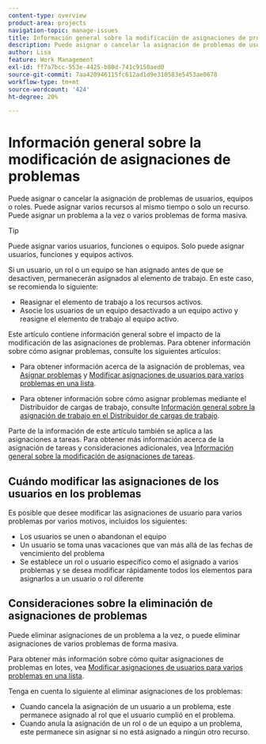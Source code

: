 ```yaml
---
content-type: overview
product-area: projects
navigation-topic: manage-issues
title: Información general sobre la modificación de asignaciones de problemas
description: Puede asignar o cancelar la asignación de problemas de usuarios, equipos o roles. Puede asignar varios recursos al mismo tiempo o solo un recurso. Puede asignar un problema a la vez o varios problemas de forma masiva.
author: Lisa
feature: Work Management
exl-id: ff7a7bcc-553e-4425-b80d-741c9150aed0
source-git-commit: 7aa420946115fc612ad1d9e310583e5453ae0678
workflow-type: tm+mt
source-wordcount: '424'
ht-degree: 20%

---
```


# Información general sobre la modificación de asignaciones de problemas

Puede asignar o cancelar la asignación de problemas de usuarios, equipos o roles. Puede asignar varios recursos al mismo tiempo o solo un recurso. Puede asignar un problema a la vez o varios problemas de forma masiva.

>[!TIP]
>
>Puede asignar varios usuarios, funciones o equipos. Solo puede asignar usuarios, funciones y equipos activos.
>
>Si un usuario, un rol o un equipo se han asignado antes de que se desactiven, permanecerán asignados al elemento de trabajo. En este caso, se recomienda lo siguiente:
>
>* Reasignar el elemento de trabajo a los recursos activos.
>* Asocie los usuarios de un equipo desactivado a un equipo activo y reasigne el elemento de trabajo al equipo activo.

Este artículo contiene información general sobre el impacto de la modificación de las asignaciones de problemas. Para obtener información sobre cómo asignar problemas, consulte los siguientes artículos:

* Para obtener información acerca de la asignación de problemas, vea [Asignar problemas](../../../manage-work/issues/manage-issues/assign-issues.md) y [Modificar asignaciones de usuarios para varios problemas en una lista](../../../manage-work/issues/manage-issues/edit-assignments-for-multiple-issues.md).

* Para obtener información sobre cómo asignar problemas mediante el Distribuidor de cargas de trabajo, consulte [Información general sobre la asignación de trabajo en el Distribuidor de cargas de trabajo](../../../resource-mgmt/workload-balancer/assign-work-in-workload-balancer.md).

Parte de la información de este artículo también se aplica a las asignaciones a tareas. Para obtener más información acerca de la asignación de tareas y consideraciones adicionales, vea [Información general sobre la modificación de asignaciones de tareas](../../../manage-work/tasks/assign-tasks/modify-task-assignments-overview.md).

## Cuándo modificar las asignaciones de los usuarios en los problemas

Es posible que desee modificar las asignaciones de usuario para varios problemas por varios motivos, incluidos los siguientes:

* Los usuarios se unen o abandonan el equipo
* Un usuario se toma unas vacaciones que van más allá de las fechas de vencimiento del problema
* Se establece un rol o usuario específico como el asignado a varios problemas y se desea modificar rápidamente todos los elementos para asignarlos a un usuario o rol diferente

## Consideraciones sobre la eliminación de asignaciones de problemas

Puede eliminar asignaciones de un problema a la vez, o puede eliminar asignaciones de varios problemas de forma masiva.

Para obtener más información sobre cómo quitar asignaciones de problemas en lotes, vea [Modificar asignaciones de usuarios para varios problemas en una lista](../../../manage-work/issues/manage-issues/edit-assignments-for-multiple-issues.md).

Tenga en cuenta lo siguiente al eliminar asignaciones de los problemas:

* Cuando cancela la asignación de un usuario a un problema, este permanece asignado al rol que el usuario cumplió en el problema.
* Cuando anula la asignación de un rol o de un equipo a un problema, este permanece sin asignar si no está asignado a ningún otro recurso.

